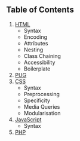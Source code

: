 ## Table of Contents

1. [HTML](#html)
    - Syntax
    - Encoding
    - Attributes
    - Nesting
    - Class Chaining
    - Accessibility
    - Boilerplate
2. [PUG](#pug)
3. [CSS](#css)
    - Syntax
    - Preprocessing
    - Specificity
    - Media Queries
    - Modularisation
4. [JavaScript](#javascript)
    - Syntax
5. [PHP](#php)
